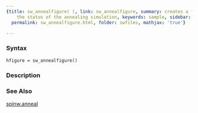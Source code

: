 ```yaml
---
{title: sw_annealfigure( ), link: sw_annealfigure, summary: creates a figure for displaying
    the status of the annealing simulation, keywords: sample, sidebar: sw_sidebar,
  permalink: sw_annealfigure.html, folder: swfiles, mathjax: 'true'}

---
```


### Syntax

`hfigure = sw_annealfigure()`

### Description



### See Also

[spinw.anneal](spinw_anneal.html)


